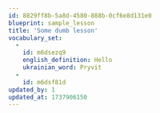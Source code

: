 ```yaml
---
id: 8829ff8b-5a8d-4580-888b-0cf6e8d131e0
blueprint: sample_lesson
title: 'Some dumb lesson'
vocabulary_set:
  -
    id: m6dsezq9
    english_definition: Hello
    ukrainian_word: Pryvit
  -
    id: m6dsf81d
updated_by: 1
updated_at: 1737906150
---
```

